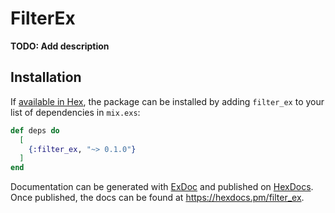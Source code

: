# FilterEx

**TODO: Add description**

## Installation

If [available in Hex](https://hex.pm/docs/publish), the package can be installed
by adding `filter_ex` to your list of dependencies in `mix.exs`:

```elixir
def deps do
  [
    {:filter_ex, "~> 0.1.0"}
  ]
end
```

Documentation can be generated with [ExDoc](https://github.com/elixir-lang/ex_doc)
and published on [HexDocs](https://hexdocs.pm). Once published, the docs can
be found at <https://hexdocs.pm/filter_ex>.

